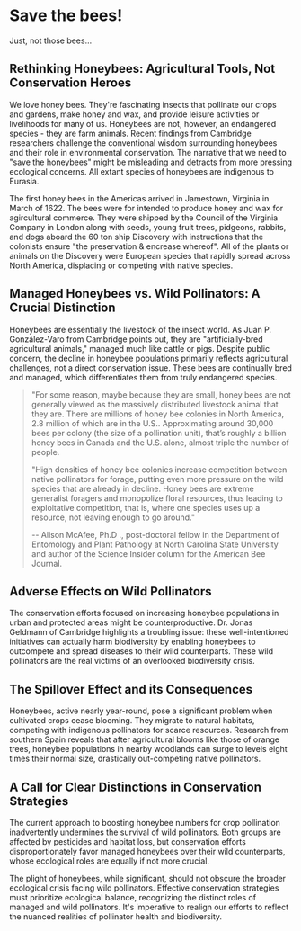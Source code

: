 # Save the bees!

Just, not those bees...

## Rethinking Honeybees: Agricultural Tools, Not Conservation Heroes

We love honey bees. They're fascinating insects that pollinate our crops and gardens, make honey and wax, and provide leisure activities or livelihoods for many of us. Honeybees are not, however, an endangered species - they are farm animals.  Recent findings from Cambridge researchers challenge the conventional wisdom surrounding honeybees and their role in environmental conservation. The narrative that we need to "save the honeybees" might be misleading and detracts from more pressing ecological concerns.
All extant species of honeybees are indigenous to Eurasia.

The first honey bees in the Americas arrived in Jamestown, Virginia in March of 1622. The bees were for intended to produce honey and wax for agircultural commerce. They were shipped by the Council of the Virginia Company in London along with seeds, young fruit trees, pidgeons, rabbits, and dogs aboard the 60 ton ship Discovery with instructions that the colonists ensure "the preservation & encrease whereof".  All of the plants or animals on the Discovery were European species that rapidly spread across North America, displacing or competing with native species.

## Managed Honeybees vs. Wild Pollinators: A Crucial Distinction

Honeybees are essentially the livestock of the insect world. As Juan P. González-Varo from Cambridge points out, they are "artificially-bred agricultural animals," managed much like cattle or pigs. Despite public concern, the decline in honeybee populations primarily reflects agricultural challenges, not a direct conservation issue. These bees are continually bred and managed, which differentiates them from truly endangered species.

>  "For some reason, maybe because they are small, honey bees are not generally viewed as the massively distributed livestock animal that they are. There are millions of honey bee colonies in North America, 2.8 million of which are in the U.S.. Approximating around 30,000 bees per colony (the size of a pollination unit), that’s roughly a billion honey bees in Canada and the U.S. alone, almost triple the number of people.
>
> "High densities of honey bee colonies increase competition between native pollinators for forage, putting even more pressure on the wild species that are already in decline. Honey bees are extreme generalist foragers and monopolize floral resources, thus leading to exploitative competition, that is, where one species uses up a resource, not leaving enough to go around."
>
> -- Alison McAfee, Ph.D .,  post-doctoral fellow in the Department of Entomology and Plant Pathology at North Carolina State University and author of the Science Insider column for the American Bee Journal.

## Adverse Effects on Wild Pollinators

The conservation efforts focused on increasing honeybee populations in urban and protected areas might be counterproductive. Dr. Jonas Geldmann of Cambridge highlights a troubling issue: these well-intentioned initiatives can actually harm biodiversity by enabling honeybees to outcompete and spread diseases to their wild counterparts. These wild pollinators are the real victims of an overlooked biodiversity crisis.

## The Spillover Effect and its Consequences

Honeybees, active nearly year-round, pose a significant problem when cultivated crops cease blooming. They migrate to natural habitats, competing with indigenous pollinators for scarce resources. Research from southern Spain reveals that after agricultural blooms like those of orange trees, honeybee populations in nearby woodlands can surge to levels eight times their normal size, drastically out-competing native pollinators.

## A Call for Clear Distinctions in Conservation Strategies

The current approach to boosting honeybee numbers for crop pollination inadvertently undermines the survival of wild pollinators. Both groups are affected by pesticides and habitat loss, but conservation efforts disproportionately favor managed honeybees over their wild counterparts, whose ecological roles are equally if not more crucial.
 
The plight of honeybees, while significant, should not obscure the broader ecological crisis facing wild pollinators. Effective conservation strategies must prioritize ecological balance, recognizing the distinct roles of managed and wild pollinators. It's imperative to realign our efforts to reflect the nuanced realities of pollinator health and biodiversity.
